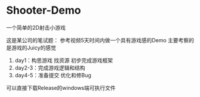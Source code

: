 # Shooter-Demo
一个简单的2D射击小游戏  

这是某公司的笔试题：
参考视频5天时间内做一个具有游戏感的Demo 主要考察的是游戏的Juicy的感觉  

1. day1：构思游戏 找资源 初步完成游戏框架
2. day2-3：完成游戏逻辑和结构
3. day4-5：准备提交 优化和修Bug
   
可以直接下载Release的windows端可执行文件  
